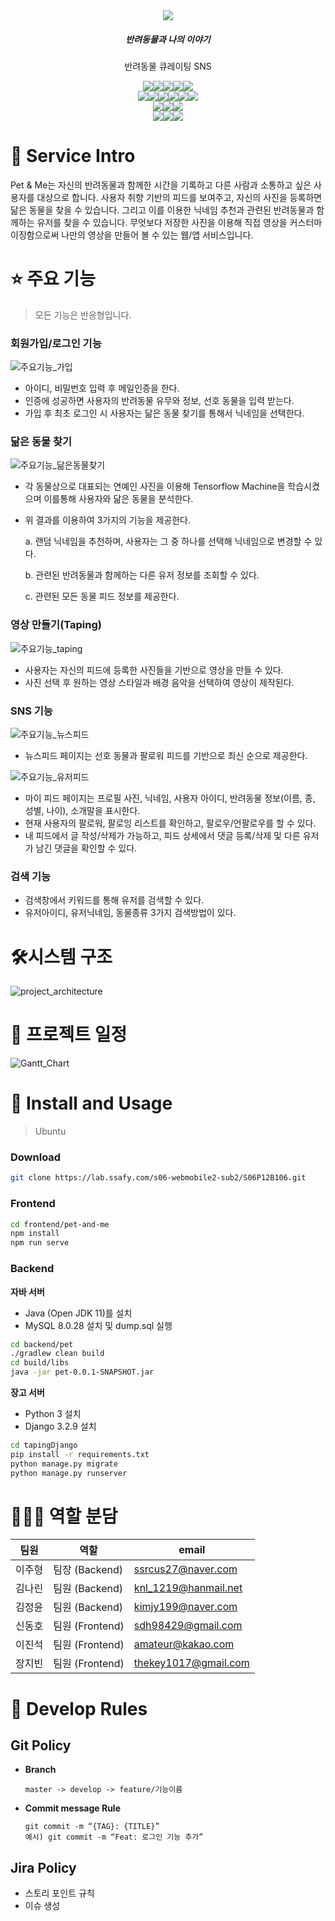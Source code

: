 <div align="center">
    <img src="./README.assets/title.jpg">
    <h5>반려동물과 나의 이야기</h5>
    <p>반려동물 큐레이팅 SNS</p>
    <img src="https://img.shields.io/badge/Ubuntu-20.04.3 LTS-E95420?style=flat&logo=Ubuntu&logoColor=white"/><img src="https://img.shields.io/badge/Java-jdk11-007396?style=flat&logo=Java&logoColor=white"/><img src="https://img.shields.io/badge/Spring Boot-2.5.3-6DB33F?style=flat&logo=Spring Boot&logoColor=white"/><img src="https://img.shields.io/badge/MySQL-8.0.28-4479A1?style=flat&logo=MySQL&logoColor=white"/><img src="https://img.shields.io/badge/NGINX-1.18.0(ubuntu)-009639?style=flat&logo=NGINX&logoColor=white"/><br/><img src="https://img.shields.io/badge/npm-6.4.1-CB3837?style=flat&logo=npm&logoColor=white"/><img src="https://img.shields.io/badge/Node.js-10.15.3-339933?style=flat&logo=Node.js&logoColor=white"/><img src="https://img.shields.io/badge/Vue.js-2.6.11-4FC08D?style=flat&logo=Vue.js&logoColor=white"/><img src="https://img.shields.io/badge/HTML5-E34F26?style=flat&logo=HTML5&logoColor=white"/><img src="https://img.shields.io/badge/CSS3-1572B6?style=flat&logo=CSS3&logoColor=white"/><img src="https://img.shields.io/badge/TensorFlow-FF6F00?style=flat&logo=TensorFlow&logoColor=white"/><br/><img src="https://img.shields.io/badge/Python-3.7.12-3776AB?style=flat&logo=Python&logoColor=white"/><img src="https://img.shields.io/badge/Django-3.2.9-092E20?style=flat&logo=Django&logoColor=white"/><img src="https://img.shields.io/badge/Gunicorn-499848?style=flat&logo=Gunicorn&logoColor=white"/><br/><img src="https://img.shields.io/badge/GitLab-FCA121?style=flat&logo=GitLab&logoColor=white"/><img src="https://img.shields.io/badge/Jira-0052CC?style=flat&logo=Jira Software&logoColor=white"/><img src="https://img.shields.io/badge/Notion-000000?style=flat&logo=Notion&logoColor=white"/>
</div>



# :book: Service Intro

Pet & Me는 자신의 반려동물과 함께한 시간을 기록하고 다른 사람과 소통하고 싶은 사용자를 대상으로 합니다. 사용자 취향 기반의 피드를 보여주고, 자신의 사진을 등록하면 닮은 동물을 찾을 수 있습니다. 그리고 이를 이용한 닉네임 추천과 관련된 반려동물과 함께하는 유저를 찾을 수 있습니다. 무엇보다 저장한 사진을 이용해 직접 영상을 커스터마이징함으로써 나만의 영상을 만들어 볼 수 있는 웹/앱 서비스입니다.



# :star: 주요 기능

> 모든 기능은 반응형입니다.

### 회원가입/로그인 기능

![주요기능_가입](README.assets/주요기능_가입.gif)

- 아이디, 비밀번호 입력 후 메일인증을 한다.
- 인증에 성공하면 사용자의 반려동물 유무와 정보, 선호 동물을 입력 받는다.
- 가입 후 최초 로그인 시 사용자는 닮은 동물 찾기를 통해서 닉네임을 선택한다.

### 닮은 동물 찾기

![주요기능_닮은동물찾기](README.assets/주요기능_닮은동물찾기.gif)

- 각 동물상으로 대표되는 연예인 사진을 이용해 Tensorflow Machine을 학습시켰으며 이를통해 사용자와 닮은 동물을 분석한다.

- 위 결과를 이용하여 3가지의 기능을 제공한다.

  a. 랜덤 닉네임을 추천하며, 사용자는 그 중 하나를 선택해 닉네임으로 변경할 수 있다.

  b. 관련된 반려동물과 함께하는 다른 유저 정보를 조회할 수 있다.

  c. 관련된 모든 동물 피드 정보를 제공한다.

### 영상 만들기(Taping)

![주요기능_taping](README.assets/주요기능_taping.gif)

-  사용자는 자신의 피드에 등록한 사진들을 기반으로 영상을 만들 수 있다.
-  사진 선택 후 원하는 영상 스타일과 배경 음악을 선택하여 영상이 제작된다.

### SNS 기능

![주요기능_뉴스피드](README.assets/주요기능_뉴스피드.gif)

- 뉴스피드 페이지는 선호 동물과 팔로워 피드를 기반으로 최신 순으로 제공한다.

![주요기능_유저피드](README.assets/주요기능_유저피드.gif)

- 마이 피드 페이지는 프로필 사진, 닉네임, 사용자 아이디, 반려동물 정보(이름, 종, 성별, 나이), 소개말을 표시한다.
- 현재 사용자의 팔로워, 팔로잉 리스트를 확인하고, 팔로우/언팔로우를 할 수 있다.
- 내 피드에서 글 작성/삭제가 가능하고, 피드 상세에서 댓글 등록/삭제 및 다른 유저가 남긴 댓글을 확인할 수 있다.

### 검색 기능

- 검색창에서 키워드를 통해 유저를 검색할 수 있다.
- 유저아이디, 유저닉네임, 동물종류 3가지 검색방법이 있다.



# 🛠시스템 구조

![project_architecture](README.assets/project_architecture.jpg)



# :calendar: 프로젝트 일정

![Gantt_Chart](README.assets/Gantt_Chart.JPG)



# :triangular_flag_on_post: Install and Usage

> Ubuntu 

### Download

```bash
git clone https://lab.ssafy.com/s06-webmobile2-sub2/S06P12B106.git
```

### Frontend

```bash
cd frontend/pet-and-me
npm install
npm run serve
```

### Backend

**자바 서버**

- Java (Open JDK 11)를 설치
- MySQL 8.0.28 설치 및 dump.sql 실행

```bash
cd backend/pet
./gradlew clean build
cd build/libs
java -jar pet-0.0.1-SNAPSHOT.jar
```

**장고 서버**

- Python 3 설치
- Django 3.2.9 설치

```bash
cd tapingDjango
pip install -r requirements.txt
python manage.py migrate
python manage.py runserver
```



# :family_man_woman_boy: 역할 분담

| 팀원   | 역할            | email                |
| ------ | --------------- | -------------------- |
| 이주형 | 팀장 (Backend)  | ssrcus27@naver.com   |
| 김나린 | 팀원 (Backend)  | knl_1219@hanmail.net |
| 김정윤 | 팀원 (Backend)  | kimjy199@naver.com   |
| 신동호 | 팀원 (Frontend) | sdh98429@gmail.com   |
| 이진석 | 팀원 (Frontend) | amateur@kakao.com    |
| 장지빈 | 팀원 (Frontend) | thekey1017@gmail.com |



# :pushpin: Develop Rules

## Git Policy

- **Branch**

  ```
  master -> develop -> feature/기능이름
  ```

- **Commit message Rule**

  ```
  git commit -m “{TAG}: {TITLE}”
  예시) git commit -m “Feat: 로그인 기능 추가”
  ```

## Jira Policy

- 스토리 포인트 규칙
- 이슈 생성

